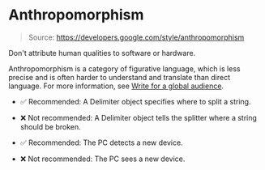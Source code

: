 # Anthropomorphism

> Source: https://developers.google.com/style/anthropomorphism

Don't attribute human qualities to software or hardware.

Anthropomorphism is a category of figurative language, which is less precise and is often harder to understand and translate than direct language. For more information, see [Write for a global audience](https://developers.google.com/style/translation).

- ✅ Recommended: A Delimiter object specifies where to split a string.

- ❌ Not recommended: A Delimiter object tells the splitter where a string should be broken.

- ✅ Recommended: The PC detects a new device.

- ❌ Not recommended: The PC sees a new device.